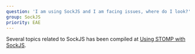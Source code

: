 ```yaml
---
question: 'I am using SockJS and I am facing issues, where do I look?'
group: SockJS
priority: EAE
---
```


Several topics related to SockJS has been compiled at
[Using STOMP with SockJS](/guide/stompjs/rx-stomp/ng2-stompjs/using-stomp-with-sockjs.html).

